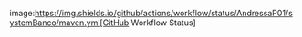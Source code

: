 image:https://img.shields.io/github/actions/workflow/status/AndressaP01/systemBanco/maven.yml[GitHub Workflow Status]
